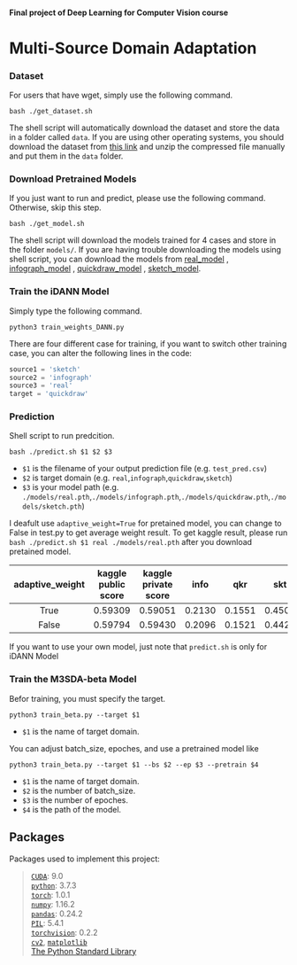 #### Final project of Deep Learning for Computer Vision course

# Multi-Source Domain Adaptation

### Dataset
For users that have wget, simply use the following command.

    bash ./get_dataset.sh
The shell script will automatically download the dataset and store the data in a folder called `data`.  If you are using other operating systems, you should download the dataset from [this link](https://doc-08-ao-docs.googleusercontent.com/docs/securesc/qkfagn1062bdd1taiojf0vjvgkk73n67/glf5lp7gdo4nisg93hlu85kch3rgi5vk/1561176000000/10280900870256151746/07847013239326180463/1S8zc21EthjpCg7ckslAD4PfovWyErQ0p?e=download) and unzip the compressed file manually and put them in the `data` folder.

### Download Pretrained Models
If you just want to run and predict, please use the following command. Otherwise, skip this step.

    bash ./get_model.sh
The shell script will download the models trained for 4 cases and store in the folder `models/`. If you are having trouble downloading the models using shell script, you can download the models from [real_model](https://drive.google.com/open?id=1YHgXQA5bMcAjM0mlsEk9eeQ6gi7YybZH) , [infograph_model](https://drive.google.com/open?id=1ixws3BRVLY7lX1xYVwHocj5_uJl8-bzA) , [quickdraw_model](https://drive.google.com/open?id=1DpiTrBUgPMSOc4d92PCuTOszpG2H7kff) , [sketch_model](https://drive.google.com/open?id=19dK0EnJvEvFXgepI98FfK9JFW52VphhG).


### Train the iDANN Model
Simply type the following command.

    python3 train_weights_DANN.py
There are four different case for training, if you want to switch other training case, you can alter the following lines in the code:
```python
source1 = 'sketch'
source2 = 'infograph'
source3 = 'real'
target = 'quickdraw'
```

### Prediction
Shell script to run predcition.

    bash ./predict.sh $1 $2 $3
 - `$1` is the filename of your output prediction file (e.g. `test_pred.csv`)
 - `$2` is target domain (e.g. `real`,`infograph`,`quickdraw`,`sketch`)
 - `$3` is your model path (e.g. `./models/real.pth`,`./models/infograph.pth`,`./models/quickdraw.pth`,`./models/sketch.pth`)

 I deafult use `adaptive_weight=True` for pretained model, you can change to False in test.py to get average weight result.
 To get kaggle result, please run `bash ./predict.sh $1 real ./models/real.pth` after you download pretained model.

 | adaptive_weight | kaggle public score | kaggle private score | info | qkr | skt |
 | :--: | :--: | :--: | :--: | :--: | :--: |
 | True | 0.59309 | 0.59051 | 0.2130 | 0.1551 | 0.4500 |
 | False | 0.59794 | 0.59430 | 0.2096 | 0.1521 | 0.4428 |

If you want to use your own model, just note that `predict.sh` is only for iDANN Model
### Train the M3SDA-beta Model
Befor training, you must specify the target.   

    python3 train_beta.py --target $1
 - `$1` is the name of target domain.

You can adjust batch_size, epoches, and use a pretrained model like

    python3 train_beta.py --target $1 --bs $2 --ep $3 --pretrain $4
 - `$1` is the name of target domain.  
 - `$2` is the number of batch_size.  
 - `$3` is the number of epoches.  
 - `$4` is the path of the model.  


## Packages
Packages used to implement this project:

> [`CUDA`](https://www.h5py.org/https://developer.nvidia.com/cuda-90-download-archive?target_os=Windows&target_arch=x86_64): 9.0  
> [`python`](https://www.python.org/): 3.7.3  
> [`torch`](https://pytorch.org/): 1.0.1  
> [`numpy`](http://www.numpy.org/): 1.16.2  
> [`pandas`](https://pandas.pydata.org/): 0.24.2  
> [`PIL`](https://pypi.org/project/Pillow/): 5.4.1  
> [`torchvision`](https://pypi.org/project/torchvision/): 0.2.2  
> [`cv2`](https://pypi.org/project/opencv-python/), [`matplotlib`](https://matplotlib.org/)   
> [The Python Standard Library](https://docs.python.org/3/library/)
